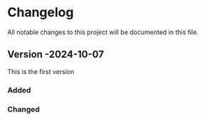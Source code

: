 # Changelog 

All notable changes to this project will be documented in this file. 

## Version -2024-10-07
This is the first version 

### Added

### Changed 
